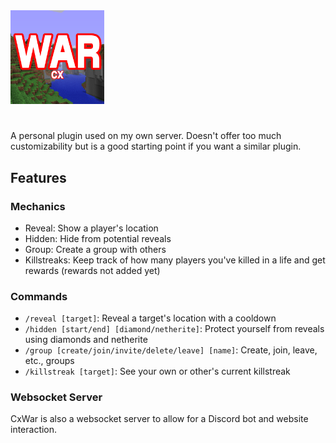<img src="./src/main/resources/icon.png" alt="Icon" height="150" />

#
A personal plugin used on my own server. Doesn't offer too much customizability but is a good starting point if you want a similar plugin.

## Features

### Mechanics

- Reveal: Show a player's location
- Hidden: Hide from potential reveals
- Group: Create a group with others
- Killstreaks: Keep track of how many players you've killed in a life and get rewards (rewards not added yet)

### Commands
- `/reveal [target]`: Reveal a target's location with a cooldown
- `/hidden [start/end] [diamond/netherite]`: Protect yourself from reveals using diamonds and netherite
- `/group [create/join/invite/delete/leave] [name]`: Create, join, leave, etc., groups
- `/killstreak [target]`: See your own or other's current killstreak

### Websocket Server
CxWar is also a websocket server to allow for a Discord bot and website interaction.
